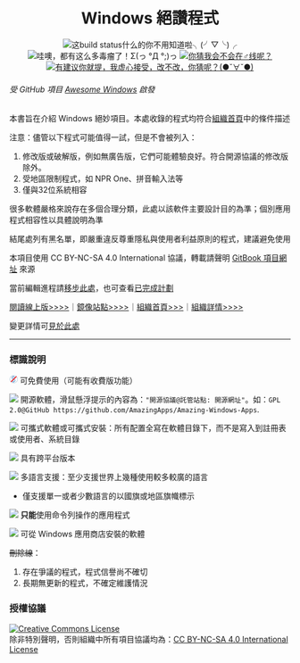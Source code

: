 <h1 align="center">Windows 絕讚程式</h1>

<p align="center">
<img src="https://img.shields.io/badge/build-passing-green.svg" title="这build status什么的你不用知道啦╮(╯▽╰)╭" />
<img src="https://img.shields.io/badge/%E5%BA%94%E7%94%A8%E6%80%BB%E6%95%B0-312-blue.svg" title="哇噢，都有这么多毒瘤了！Σ(っ °Д °;)っ" />
<a href="https://t.me/joinchat/AAAAAESLWZxuUSkUqqk1rA" target="_blank">
<img src="https://img.shields.io/badge/%E2%98%8E%EF%B8%8F%E8%81%94%E7%B3%BB-telegram-ff69b4.svg" title="你猜我会不会在♂线呢？"/>
</a>
<a href="https://github.com/AmazingApps/Amazing-Windows-Apps/issues" target="_blank">
<img src="https://img.shields.io/github/issues/AmazingApps/Amazing-Windows-Apps.svg" title="有建议你就提，我虚心接受，改不改，你猜呢？(●ˇ∀ˇ●)"/>
</a>
</p>

###### 受 GitHub 項目 [Awesome Windows](https://github.com/Awesome-Windows/Awesome) 啟發

本書旨在介紹 Windows 絕妙項目。本處收錄的程式均符合[組織首頁](http://amazingapps.org/#two)中的條件描述

注意：儘管以下程式可能值得一試，但是不會被列入：

1. 修改版或破解版，例如無廣告版，它們可能體驗良好。符合開源協議的修改版除外。
2. 受地區限制程式，如 NPR One、拼音輸入法等
3. 僅與32位系統相容

很多軟體嚴格來說存在多個合理分類，此處以該軟件主要設計目的為準；個別應用程式相容性以具體說明為準

結尾處列有黑名單，即嚴重違反尊重隱私與使用者利益原則的程式，建議避免使用

本項目使用 CC BY-NC-SA 4.0 International 協議，轉載請聲明 [GitBook 項目網址](https://www.gitbook.com/book/amazing-apps/windows-apps-that-amaze-us/details) 來源

當前編輯進程請[移步此處](https://github.com/AmazingApps/Amazing-Windows-Apps/issues?utf8=✓&q=label%3Aaccepted)，也可查看[已完成計劃](https://github.com/AmazingApps/Amazing-Windows-Apps/issues?utf8=✓&q=label%3Adone)

[閱讀線上版&gt;&gt;&gt;&gt;](https://amazing-apps.gitbooks.io/windows-apps-that-amaze-us)｜[鏡像站點>>>>](https://windowsapp.org/)｜[組織首頁>>>](http://amazingapps.org/)｜[組織詳情>>>>](https://www.gitbook.com/read/book/amazing-apps/organization-wiki)

變更詳情可[見於此處](https://github.com/AmazingApps/Amazing-Windows-Apps/commits/master)

---

### 標識說明

![](../assets/free.png) 可免費使用（可能有收費版功能）

![](../assets/open-source-icon.png) 開源軟體，滑鼠懸浮提示的內容為：`"開源協議@託管站點: 開源網址"`。如：`GPL 2.0@GitHub https://github.com/AmazingApps/Amazing-Windows-Apps`.

![](../assets/usb.png) 可攜式軟體或可攜式安裝：所有配置全寫在軟體目錄下，而不是寫入到註冊表或使用者、系統目錄

![](../assets/multi_platform.png) 具有跨平台版本

![](../assets/earth-globe.png) 多語言支援：至少支援世界上幾種使用較多較廣的語言

* 僅支援單一或者少數語言的以國旗或地區旗幟標示

![](../assets/command-line.png) **只能**使用命令列操作的應用程式

![](../assets/windows-store.png) 可從 Windows 應用商店安裝的軟體

~~刪除線~~：

1. 存在爭議的程式，程式信譽尚不確切
2. 長期無更新的程式，不確定維護情況

### 授權協議

<a rel="license" href="http://creativecommons.org/licenses/by-nc-sa/4.0/"><img alt="Creative Commons License" style="border-width:0" src="https://i.creativecommons.org/l/by-nc-sa/4.0/88x31.png" /></a><br /> 除非特別聲明，否則組織中所有項目協議均為：<a rel="license" href="http://creativecommons.org/licenses/by-nc-sa/4.0/">CC BY-NC-SA 4.0 International License</a>
